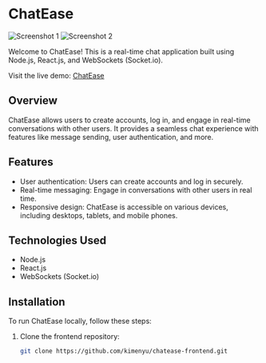 # ChatEase

![Screenshot 1](https://chatease-frontend.vercel.app/regsiter.png)
![Screenshot 2](/images/screenshot2.png)

Welcome to ChatEase! This is a real-time chat application built using Node.js, React.js, and WebSockets (Socket.io).

Visit the live demo: [ChatEase](https://chatease-frontend.vercel.app/)

## Overview

ChatEase allows users to create accounts, log in, and engage in real-time conversations with other users. It provides a seamless chat experience with features like message sending, user authentication, and more.

## Features

- User authentication: Users can create accounts and log in securely.
- Real-time messaging: Engage in conversations with other users in real time.
- Responsive design: ChatEase is accessible on various devices, including desktops, tablets, and mobile phones.

## Technologies Used

- Node.js
- React.js
- WebSockets (Socket.io)

## Installation

To run ChatEase locally, follow these steps:

1. Clone the frontend repository:
   ```bash
   git clone https://github.com/kimenyu/chatease-frontend.git
